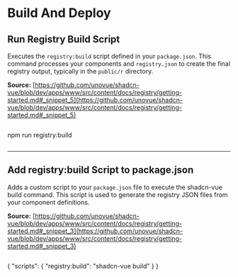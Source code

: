 # Build And Deploy

## Run Registry Build Script

Executes the `registry:build` script defined in your `package.json`. This command processes your components and `registry.json` to create the final registry output, typically in the `public/r` directory.

**Source:** [https://github.com/unovue/shadcn-vue/blob/dev/apps/www/src/content/docs/registry/getting-started.md#_snippet_5](https://github.com/unovue/shadcn-vue/blob/dev/apps/www/src/content/docs/registry/getting-started.md#_snippet_5)

```bash

```
npm run registry:build
```

```

---

## Add registry:build Script to package.json

Adds a custom script to your `package.json` file to execute the shadcn-vue build command. This script is used to generate the registry JSON files from your component definitions.

**Source:** [https://github.com/unovue/shadcn-vue/blob/dev/apps/www/src/content/docs/registry/getting-started.md#_snippet_3](https://github.com/unovue/shadcn-vue/blob/dev/apps/www/src/content/docs/registry/getting-started.md#_snippet_3)

```json

```
{
"scripts": {
"registry:build": "shadcn-vue build"
}
}
```

```